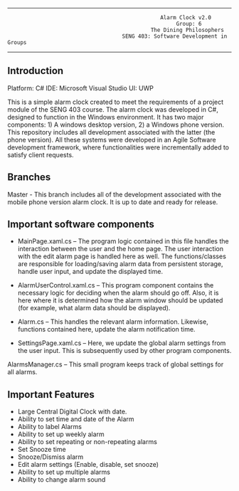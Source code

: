 ************************************************************************************************************************

 
                                                    Alarm Clock v2.0
                                                         Group: 6
                                                 The Dining Philosophers
                                        SENG 403: Software Development in Groups                                                 

************************************************************************************************************************

Introduction
------------

Platform: C# 
IDE: Microsoft Visual Studio
UI: UWP


This is a simple alarm clock created to meet the requirements of a project module of the SENG 403 course. The alarm clock was developed in C#, designed to function in the Windows environment.  It has two major components: 1) A windows desktop version, 2) a Windows phone version. This repository includes all development associated with the latter (the phone version). All these systems were developed in an Agile Software development framework, where functionalities were incrementally added to satisfy client requests.   


Branches 
--------


Master - This branch includes all of the development associated with the mobile phone version alarm clock. It is up to date and ready for release.  






Important software components 
-------------------------------

-  MainPage.xaml.cs – The program logic contained in this file handles the interaction between the user and the home page. The user interaction with the edit alarm page is handled here as well.  The functions/classes are responsible for loading/saving alarm data from persistent storage, handle user input, and update the displayed time.   

-  AlarmUserControl.xaml.cs – This program component contains the necessary logic for deciding when the alarm should go off. Also, it is here where it is determined how the alarm window should be updated (for example, what alarm data should be displayed). 

- Alarm.cs – This handles the relevant alarm information. Likewise, functions contained here, update the alarm notification time. 

- SettingsPage.xaml.cs – Here, we update the global alarm settings from the user input. This is subsequently used by other program components. 

AlarmsManager.cs – This small program keeps track of global settings for all alarms. 


Important Features
--------------------------


- Large Central Digital Clock with date. 
- Ability to set time and date of the Alarm
- Ability to label Alarms
- Ability to set up weekly alarm
- Ability to set repeating or non-repeating alarms
- Set Snooze time
- Snooze/Dismiss alarm 
- Edit alarm settings (Enable, disable, set snooze)
- Ability to set up multiple alarms
- Ability to change alarm sound





      











